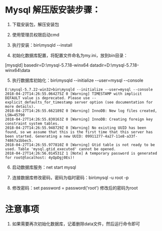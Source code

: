 # Mysql 解压版安装步骤：

1. 下载安装包，解压安装包

2. 使用管理员权限启动cmd

3. 执行安装：bin\mysqld --install

4. 初始化数据库配置，将配置文件命名为my.ini，放到bin目录：

[mysqld]
basedir=D:\mysql-5.7.18-winx64
datadir=D:\mysql-5.7.18-winx64\data

5. 执行数据库初始化：bin\mysqld --initialize --user=mysql --console

``` log
E:\mysql-5.7.22-win32>bin\mysqld --initialize --user=mysql --console
2018-04-27T14:26:55.064275Z 0 [Warning] TIMESTAMP with implicit DEFAULT value is deprecated. Please use --explicit_defaults_for_timestamp server option (see documentation for more details).
2018-04-27T14:26:55.662189Z 0 [Warning] InnoDB: New log files created, LSN=45790
2018-04-27T14:26:55.830163Z 0 [Warning] InnoDB: Creating foreign key constraint system tables.
2018-04-27T14:26:55.948729Z 0 [Warning] No existing UUID has been found, so we assume that this is the first time that this server has been started. Generating a new UUID: 09911277-4a27-11e8-a33f-74867a1bbec5.
2018-04-27T14:26:55.977810Z 0 [Warning] Gtid table is not ready to be used. Table 'mysql.gtid_executed' cannot be opened.
2018-04-27T14:26:56.014531Z 1 [Note] A temporary password is generated for root@localhost: 4yQpDgj0Es)!
```
6. 启动数据库服务：net start mysql

7. 连接数据库修改密码，密码为临时密码：bin\mysql -u root -p

8. 修改密码：set password = password('root')
   修改后的密码为root

# 注意事项
1. 如果需要再次初始化数据库，记着删除data文件，然后运行命令即可
